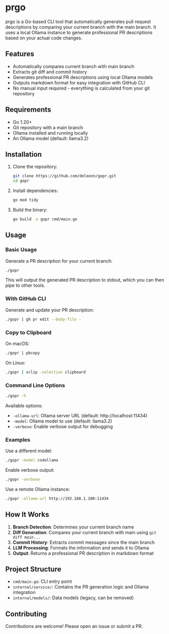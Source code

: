 # prgo

prgo is a Go-based CLI tool that automatically generates pull request descriptions by comparing your current branch with the main branch. It uses a local Ollama instance to generate professional PR descriptions based on your actual code changes.

## Features

- Automatically compares current branch with main branch
- Extracts git diff and commit history
- Generates professional PR descriptions using local Ollama models
- Outputs markdown format for easy integration with GitHub CLI
- No manual input required - everything is calculated from your git repository

## Requirements

- Go 1.20+
- Git repository with a main branch
- Ollama installed and running locally
- An Ollama model (default: llama3.2)

## Installation

1. Clone the repository:

   ```bash
   git clone https://github.com/deleonn/gopr.git
   cd gopr
   ```

2. Install dependencies:

   ```bash
   go mod tidy
   ```

3. Build the binary:

   ```bash
   go build -o gopr cmd/main.go
   ```

## Usage

### Basic Usage

Generate a PR description for your current branch:

```bash
./gopr
```

This will output the generated PR description to stdout, which you can then pipe to other tools.

### With GitHub CLI

Generate and update your PR description:

```bash
./gopr | gh pr edit --body-file -
```

### Copy to Clipboard

On macOS:
```bash
./gopr | pbcopy
```

On Linux:
```bash
./gopr | xclip -selection clipboard
```

### Command Line Options

```bash
./gopr -h
```

Available options:
- `-ollama-url`: Ollama server URL (default: http://localhost:11434)
- `-model`: Ollama model to use (default: llama3.2)
- `-verbose`: Enable verbose output for debugging

### Examples

Use a different model:
```bash
./gopr -model codellama
```

Enable verbose output:
```bash
./gopr -verbose
```

Use a remote Ollama instance:
```bash
./gopr -ollama-url http://192.168.1.100:11434
```

## How It Works

1. **Branch Detection**: Determines your current branch name
2. **Diff Generation**: Compares your current branch with main using `git diff main...`
3. **Commit History**: Extracts commit messages since the main branch
4. **LLM Processing**: Formats the information and sends it to Ollama
5. **Output**: Returns a professional PR description in markdown format

## Project Structure

- `cmd/main.go`: CLI entry point
- `internal/service/`: Contains the PR generation logic and Ollama integration
- `internal/models/`: Data models (legacy, can be removed)

## Contributing

Contributions are welcome! Please open an issue or submit a PR.
